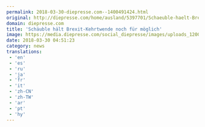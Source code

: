 ```yaml
---
permalink: 2018-03-30-diepresse.com--1400491424.html
original: http://diepresse.com/home/ausland/5397701/Schaeuble-haelt-BrexitKehrtwende-noch-fuer-moeglich?from=rss
domain: diepresse.com
title: 'Schäuble hält Brexit-Kehrtwende noch für möglich'
image: https://media.diepresse.com/social_diepresse/images/uploads_1200/c/c/5/5397701/F8E5F1D6-E1A6-47D2-800E-3E091AB5DB4B_v0_h.jpg
date: 2018-03-30 04:51:23
category: news
translations: 
 - 'en'
 - 'es'
 - 'ru'
 - 'ja'
 - 'fr'
 - 'it'
 - 'zh-CN'
 - 'zh-TW'
 - 'ar'
 - 'pt'
 - 'hy'
---
```


